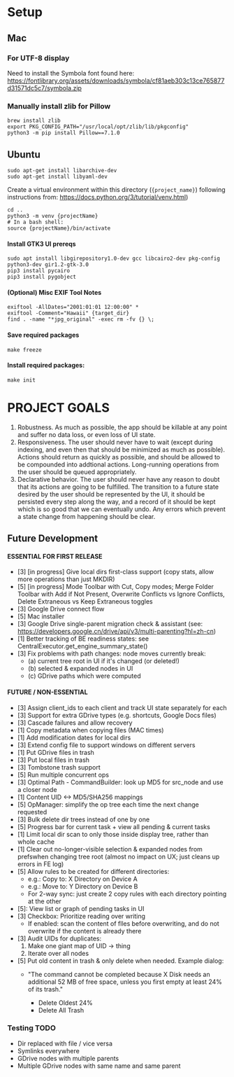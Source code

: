 

# Setup

## Mac
### For UTF-8 display
Need to install the Symbola font found here:
https://fontlibrary.org/assets/downloads/symbola/cf81aeb303c13ce765877d31571dc5c7/symbola.zip
### Manually install zlib for Pillow
    brew install zlib
    export PKG_CONFIG_PATH="/usr/local/opt/zlib/lib/pkgconfig"
    python3 -m pip install Pillow==7.1.0

## Ubuntu
    sudo apt-get install libarchive-dev  
    sudo apt-get install libyaml-dev

Create a virtual environment within this directory (`{project_name}`)  following instructions from: https://docs.python.org/3/tutorial/venv.html)  

    cd ..
    python3 -m venv {projectName}
    # In a bash shell:
    source {projectName}/bin/activate

#### Install GTK3 UI prereqs
    sudo apt install libgirepository1.0-dev gcc libcairo2-dev pkg-config python3-dev gir1.2-gtk-3.0
    pip3 install pycairo
    pip3 install pygobject

#### (Optional) Misc EXIF Tool Notes
    exiftool -AllDates="2001:01:01 12:00:00" *
    exiftool -Comment="Hawaii" {target_dir}
    find . -name "*jpg_original" -exec rm -fv {} \;

#### Save required packages
    make freeze

#### Install required packages:
    make init

# PROJECT GOALS

1. Robustness. As much as possible, the app should be killable at any point and suffer no data loss, or even loss of UI state.
2. Responsiveness. The user should never have to wait (except during indexing, and even then that should be minimized as much as possible). Actions should return as quickly as possible, and should be allowed to be compounded into addtional actions. Long-running operations from the user should be queued appropriately.
2. Declarative behavior. The user should never have any reason to doubt that its actions are going to be fulfilled. The transition to a future state desired by the user should be represented by the UI, it should be persisted every step along the way, and a record of it should be kept which is so good that we can eventually undo. Any errors which prevent a state change from happening should be clear.


## Future Development

#### ESSENTIAL FOR FIRST RELEASE
* [3] [in progress] Give local dirs first-class support (copy stats, allow more operations than just MKDIR)
* [5] [in progress] Mode Toolbar with Cut, Copy modes; Merge Folder Toolbar with Add if Not Present, Overwrite Conflicts vs Ignore Conflicts, Delete Extraneous vs Keep Extraneous toggles
* [3] Google Drive connect flow
* [5] Mac installer
* [3] Google Drive single-parent migration check & assistant (see: https://developers.google.cn/drive/api/v3/multi-parenting?hl=zh-cn)
* [1] Better tracking of BE readiness states: see CentralExecutor.get_engine_summary_state()
* [3] Fix problems with path changes: node moves currently break:
  * (a) current tree root in UI if it's changed (or deleted!)
  * (b) selected & expanded nodes in UI
  * (c) GDrive paths which were computed

#### FUTURE / NON-ESSENTIAL
* [3] Assign client_ids to each client and track UI state separately for each
* [3] Support for extra GDrive types (e.g. shortcuts, Google Docs files)
* [3] Cascade failures and allow recovery
* [1] Copy metadata when copying files (MAC times)
* [1] Add modification dates for local dirs
* [3] Extend config file to support windows on different servers
* [1] Put GDrive files in trash
* [3] Put local files in trash
* [3] Tombstone trash support
* [5] Run multiple concurrent ops
* [3] Optimal Path - CommandBuilder: look up MD5 for src_node and use a closer node
* [1] Content UID <-> MD5/SHA256 mappings
* [5] OpManager: simplify the op tree each time the next change requested
* [3] Bulk delete dir trees instead of one by one
* [5] Progress bar for current task + view all pending & current tasks
* [1] Limit local dir scan to only those inside display tree, rather than whole cache
* [1] Clear out no-longer-visible selection & expanded nodes from prefswhen changing tree root (almost no impact on UX; just cleans up errors in FE log)
* [5] Allow rules to be created for different directories:
  * e.g.: Copy to: X Directory on Device A
  * e.g.: Move to: Y Directory on Device B
  * For 2-way sync: just create 2 copy rules with each directory pointing at the other
* [5]: View list or graph of pending tasks in UI
* [3] Checkbox: Prioritize reading over writing
  * If enabled: scan the content of flles before overwriting, and do not overwrite if the content is already there
* [3] Audit UIDs for duplicates:
  1. Make one giant map of UID -> thing
  2. Iterate over all nodes
* [5] Put old content in trash & only delete when needed. Example dialog:
  * "The command cannot be completed because X Disk needs an additional 52 MB of free space, unless you first empty at least 24% of its trash."

    * Delete Oldest 24%
    * Delete All Trash


### Testing TODO
* Dir replaced with file / vice versa 
* Symlinks everywhere
* GDrive nodes with multiple parents
* Multiple GDrive nodes with same name and same parent
